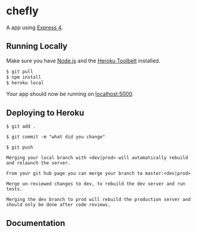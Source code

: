 # chefly

A app using [Express 4](http://expressjs.com/).


## Running Locally

Make sure you have [Node.js](http://nodejs.org/) and the [Heroku Toolbelt](https://toolbelt.heroku.com/) installed.

```sh
$ git pull
$ npm install
$ heroku local

```

Your app should now be running on [localhost:5000](http://localhost:5000/).

## Deploying to Heroku

```
$ git add .

$ git commit -m "what did you change"

$ git push

Merging your local branch with <dev|prod> will automatically rebuild and relaunch the server. 

From your git hub page you can merge your branch to master:<dev|prod>

Merge un-reviewed changes to dev, to rebuild the dev server and run tests.

Merging the dev branch to prod will rebuild the production server and should only be done after code reviews.
```

## Documentation

